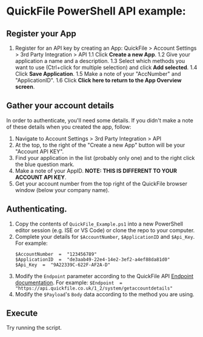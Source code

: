 # QuickFile PowerShell API example:

  
## Register your App
1. Register for an API key by creating an App: QuickFile > Account Settings > 3rd Party Integration > API
  1.1 Click **Create a new App**.
  1.2 Give your application a name and a description.
  1.3 Select which methods you want to use (Ctrl+click for multiple selection) and click **Add selected**.
  1.4 Click **Save Application**.
  1.5 Make a note of your "AccNumber" and "ApplicationID".
  1.6 Click **Click here to return to the App Overview screen**.

## Gather your account details
In order to authenticate, you'll need some details. If you didn't make a note of these details when you created the app, follow:
1. Navigate to Account Settings > 3rd Party Integration > API
2. At the top, to the right of the "Create a new App" button will be your "Account API KEY".
3. Find your application in the list (probably only one) and to the right click the blue question mark.
4.  Make a note of your AppID. **NOTE: THIS IS DIFFERENT TO YOUR ACCOUNT API KEY**.
5. Get your account number from the top right of the QuickFile browser window (below your company name).

## Authenticating.
1. Copy the contents of `QuickFile_Example.ps1` into a new PowerShell editor session (e.g. ISE or VS Code) or clone the repo to your computer.
2. Complete your details for `$AccountNumber`, `$ApplicationID` and `$Api_Key`. 
      For example:
      ```
      $AccountNumber  =  "123456789"
      $ApplicationID  =  "de3aab49-22e4-14e2-3ef2-a4ef88da81d0"
      $Api_Key  =  "9A22339C-622F-AF2A-D"
      ```
3.  Modify the `Endpoint` parameter according to the QuickFile API [Endpoint documentation][1].
    For example: `$Endpoint  =  "https://api.quickfile.co.uk/1_2/system/getaccountdetails"`
4. Modify the `$Payload`'s `Body` data according to the method you are using.

## Execute
Try running the script.


[1]: https://api.quickfile.co.uk/#2